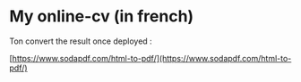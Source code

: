 # My online-cv (in french)

Ton convert the result once deployed :

[https://www.sodapdf.com/html-to-pdf/](https://www.sodapdf.com/html-to-pdf/)